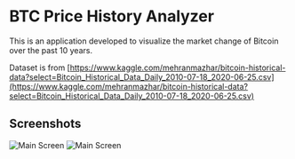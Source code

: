 # BTC Price History Analyzer

This is an application developed to visualize the market change of Bitcoin over the past 10 years.

Dataset is from [https://www.kaggle.com/mehranmazhar/bitcoin-historical-data?select=Bitcoin_Historical_Data_Daily_2010-07-18_2020-06-25.csv](https://www.kaggle.com/mehranmazhar/bitcoin-historical-data?select=Bitcoin_Historical_Data_Daily_2010-07-18_2020-06-25.csv)

## Screenshots
![Main Screen](https://i.imgur.com/PpA7Cha.png)
![Main Screen](https://i.imgur.com/V3DuV02.png)

